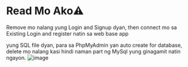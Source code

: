 # Read Mo Ako⚠️

Remove mo nalang yung Login and Signup dyan, then connect mo sa Existing Login and register natin sa web base app

yung SQL file dyan, para sa PhpMyAdmin yan auto create for database, delete mo nalang kasi hindi naman part ng MySql yung ginagamit natin ngayon.
![image](https://github.com/PMARhojanMark/editprofile/assets/136538341/4f79b740-e285-4251-92fa-c757355a8869)
